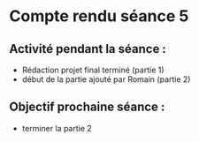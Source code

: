 # Compte rendu séance 5

## Activité pendant la séance :  
- Rédaction projet final terminé (partie 1)
- début de la partie ajouté par Romain (partie 2)

## Objectif prochaine séance :  
- terminer la partie 2